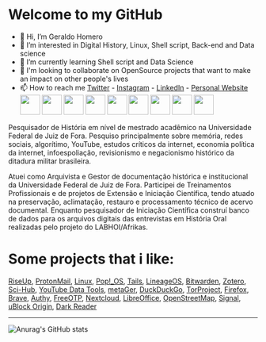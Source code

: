 # Welcome to my GitHub

- 👋 Hi, I’m Geraldo Homero
- 👀 I’m interested in Digital History, Linux, Shell script, Back-end and Data science
- 🌱 I’m currently learning Shell script and Data Science
- 💞️ I'm looking to collaborate on OpenSource projects that want to make an impact on other people's lives 
- 📫 How to reach me [Twitter](https://twiter.com/geraldohomero) - [Instagram](https://www.instagram.com/geraldohomero/?theme=dark) - [LinkedIn](https://www.linkedin.com/in/geraldohomero/) - [Personal Website](https://geraldohomero.github.io)
<img src="https://cdn.jsdelivr.net/gh/devicons/devicon/icons/vscode/vscode-original.svg" width="40" height="40"/> <img src="https://cdn.jsdelivr.net/gh/devicons/devicon/icons/linux/linux-original.svg" width="40" height="40"/> <img src="https://cdn.jsdelivr.net/gh/devicons/devicon/icons/ubuntu/ubuntu-plain.svg" width="40" height="40"/> <img src="https://cdn.jsdelivr.net/gh/devicons/devicon/icons/bash/bash-original.svg" width="40" height="40"/> <img src="https://cdn.jsdelivr.net/gh/devicons/devicon/icons/html5/html5-original.svg" width="40" height="40"/> <img src="https://cdn.jsdelivr.net/gh/devicons/devicon/icons/python/python-original.svg" width="40" height="40"/> <img src="https://cdn.jsdelivr.net/gh/devicons/devicon/icons/r/r-original.svg" width="40" height="40"/> <img src="https://cdn.jsdelivr.net/gh/devicons/devicon/icons/gimp/gimp-original.svg" width="40" height="40"/> <img src="https://cdn.jsdelivr.net/gh/devicons/devicon/icons/hugo/hugo-original.svg" width="40" height="40"/>

Pesquisador de História em nível de mestrado acadêmico na Universidade Federal de Juiz de Fora. Pesquiso principalmente sobre memória, redes sociais, algorítimo, YouTube, estudos críticos da internet, economia política da internet, infoespoliação, revisionismo e negacionismo histórico da ditadura militar brasileira.

Atuei como Arquivista e Gestor de documentação histórica e institucional da Universidade Federal de Juiz de Fora. Participei de Treinamentos Profissionais e de projetos de Extensão e Iniciação Científica, tendo atuado na preservação, aclimatação, restauro e processamento técnico de acervo documental. Enquanto pesquisador de Iniciação Científica construí banco de dados para os arquivos digitais das entrevistas em História Oral realizadas pelo projeto do LABHOI/Afrikas.


# Some projects that i like:
[RiseUp](https://riseup.net), [ProtonMail](https://protonmail.com), [Linux](https://www.linux.org/), [Pop!_OS](https://pop.system76.com), [Tails](https://tails.boum.org/), [LineageOS](https://www.lineageos.org/), [Bitwarden](https://bitwarden.com), [Zotero](HTTPS://zotero.org), [Sci-Hub](https://sci-hub.ru/), [YouTube Data Tools](https://tools.digitalmethods.net/netvizz/youtube/), [metaGer](https://metager.de), [DuckDuckGo](HTTPS://DuckDuckGo.com), [TorProject](https://www.torproject.org/), [Firefox](https://mozilla.org), [Brave](https://brave.com/), [Authy](https://authy.com), [FreeOTP](https://github.com/freeotp), [Nextcloud](https://nextcloud.com/), [LibreOffice](https://www.libreoffice.org/), [OpenStreetMap](https://www.openstreetmap.org), [Signal](https://signal.org), [uBlock Origin](https://github.com/gorhill/uBlock), [Dark Reader](https://darkreader.org/)
***
![Anurag's GitHub stats](https://github-readme-stats.vercel.app/api?username=geraldohomero&&count_private=true&show_icons=true&theme=dark)
